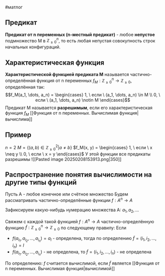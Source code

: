 #матлог 
## Предикат
**Предикат от n переменных (n-местный предикат)** - любое **непустое** подмножество M в $\mathbb{Z}_{\geq 0}^{n}$, то есть любая непустая совокупность строк начальных конфигураций.

## Характеристическая функция
**Характеристической функцией предиката M** называется частично-определённая функция от n переменных $f_M: \mathbb{Z}_{\geq 0}^{n} \to \mathbb{Z}_{\geq 0}$, определённая так: $$f_M(a_1, \dots, a_n) = \begin{cases} 1, \ если \ (a_1, \dots, a_n) \in M \\ 0, \ если \ (a_1, \dots, a_n) \notin M \end{cases}$$
Предикат M называется **разрешимым**, если его характеристическая функция $f_M$ [[Функция от n переменных. Вычислимая функция|вычислима]]
## Пример
$n = 2$
$M = \{ (a, b) \in \mathbb{Z}_{\geq 0}^{2} | a \neq b \}$
$f_M(x, y) = \begin{cases} 1, \ если \ x \neq y \\ 0, \ если \ x = y \end{cases}$
У этой функции все предикаты разрешимы
![[Pasted image 20250208153913.png|350]]

## Распространение понятия вычислимости на другие типы функций
Пусть A - любое конечное или счётное множество
Будем рассматривать частично-определённые функции $f: A^n \to A$

Зафиксируем какую-нибудь нумерацию множества A: $a_1, a_2, \dots$

Свяжем с каждой такой функцией $f: A^n \to A$ частично-определённую функцию $\tilde{f}: \mathbb{Z}_{\geq 0}^{n} \to \mathbb{Z}_{\geq 0}$ по следующему правилу:
Если 
- $f(a_{i_1}, a_{i_2}, \dots, a_{i_n}) = a_l$ - определена, тогда по определению $\tilde{f} = (i_1, i_2, \dots, i_n) = l$
- $f(a_{i_1}, a_{i_2}, \dots, a_{i_n})$ - не определена, то $\tilde{f} = (i_1, i_2, \dots, i_n)$ - не определена

По определению:
$f$ считается вычислимой, если $\tilde{f}$ является [[Функция от n переменных. Вычислимая функция|вычислимой]]